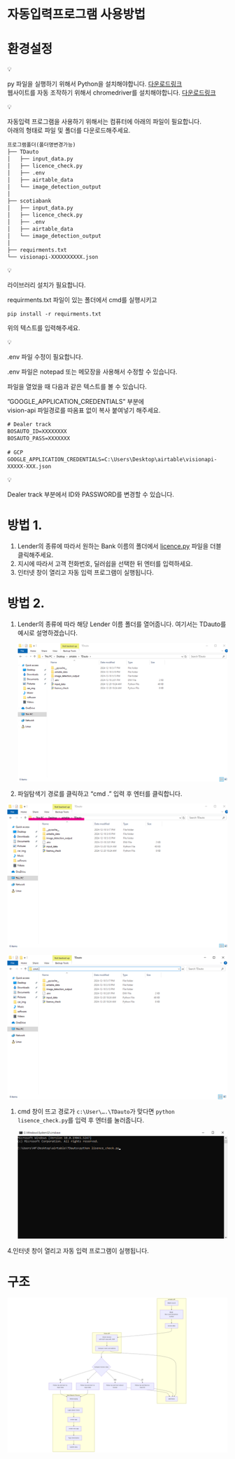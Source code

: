 # 자동입력프로그램 사용방법

# 환경설정

<aside>
💡

py 파일을 실행하기 위해서 Python을 설치해야합니다. [다운로드링크](https://www.python.org/downloads/) <br>
웹사이트를 자동 조작하기 위해서 chromedriver를 설치해야합니다. [다운로드링크](https://sites.google.com/chromium.org/driver/downloads)

</aside>

<aside>
💡

자동입력 프로그램을 사용하기 위해서는 컴퓨터에 아래의 파일이 필요합니다.<br>
아래의 형태로 파일 및 폴더를 다운로드해주세요.

</aside>

```
프로그램폴더(폴더명변경가능)
├── TDauto
│   ├── input_data.py
│   ├── licence_check.py
│   ├── .env
│   ├── airtable_data
│   └── image_detection_output
│
├── scotiabank
│   ├── input_data.py
│   ├── licence_check.py
│   ├── .env
│   ├── airtable_data
│   └── image_detection_output
│
├── requirments.txt
└── visionapi-XXXXXXXXXX.json
```

<aside>
💡

라이브러리 설치가 필요합니다.<p>

requirments.txt 파일이 있는 폴더에서 cmd를 실행시키고 <p>
```
pip install -r requirments.txt
```
위의 텍스트를 입력해주세요.
</aside>

<aside>
💡

.env 파일 수정이 필요합니다.<p>

.env 파일은 notepad 또는 메모장을 사용해서 수정할 수 있습니다.<p>

파일을 열었을 때 다음과 같은 텍스트를 볼 수 있습니다.<p>
”GOOGLE_APPLICATION_CREDENTIALS” 부분에 <br>
vision-api 파일경로를 따옴표 없이 복사 붙여넣기 해주세요.

</aside>

```
# Dealer track
BOSAUTO_ID=XXXXXXXX
BOSAUTO_PASS=XXXXXXX

# GCP
GOOGLE_APPLICATION_CREDENTIALS=C:\Users\Desktop\airtable\visionapi-XXXXX-XXX.json
```

<aside>
💡

Dealer track 부분에서 ID와 PASSWORD를 변경할 수 있습니다.

</aside>

# 방법 1.

1. Lender의 종류에 따라서 원하는 Bank 이름의 폴더에서 [licence.py](http://licence.py) 파일을 더블 클릭해주세요.
2. 지시에 따라서 고객 전화번호, 딜러쉽을 선택한 뒤 엔터를 입력하세요.
3. 인터넷 창이 열리고 자동 입력 프로그램이 실행됩니다.

# 방법 2.

1. Lender의 종류에 따라 해당 Lender 이름 폴더를 열어줍니다.
여기서는 TDauto를 예시로 설명하겠습니다.
    
    ![image1.png](./image/image1.png)
    
2. 파일탐색기 경로를 클릭하고 “cmd .” 입력 후 엔터를 클릭합니다. 

![image2.png](./image/image2.png)

![image3.png](./image/image3.png)

1. cmd 창이 뜨고 경로가 `c:\User\….\TDauto`가 맞다면 `python lisence_check.py`를 입력 후 
엔터를 눌러줍니다.
    
    ![image4.png](./image/image4.png)
    

4.인터넷 창이 열리고 자동 입력 프로그램이 실행됩니다.

# 구조
![structure](./image/mermaid-diagram-2025-01-15-171210.png)
